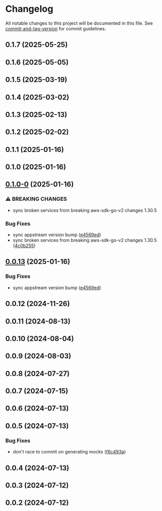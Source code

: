 # Changelog

All notable changes to this project will be documented in this file. See [commit-and-tag-version](https://github.com/absolute-version/commit-and-tag-version) for commit guidelines.

## 0.1.7 (2025-05-25)

## 0.1.6 (2025-05-05)

## 0.1.5 (2025-03-19)

## 0.1.4 (2025-03-02)

## 0.1.3 (2025-02-13)

## 0.1.2 (2025-02-02)

## 0.1.1 (2025-01-16)

## 0.1.0 (2025-01-16)

## [0.1.0-0](https://github.com/nmccready/aws-sdk-go-v2-ifaces/compare/v0.0.12...v0.1.0-0) (2025-01-16)


### ⚠ BREAKING CHANGES

* sync broken services from breaking aws-sdk-go-v2 changes 1.30.5

### Bug Fixes

* sync appstream version bump ([e4569ed](https://github.com/nmccready/aws-sdk-go-v2-ifaces/commit/e4569eda923f26dbcbbd6b6c72cb15d1bc6f8f07))
* sync broken services from breaking aws-sdk-go-v2 changes 1.30.5 ([4c0b255](https://github.com/nmccready/aws-sdk-go-v2-ifaces/commit/4c0b255f26cbd9b9fc5bfeceab2997ab000825cf))

## [0.0.13](https://github.com/nmccready/aws-sdk-go-v2-ifaces/compare/v0.0.12...v0.0.13) (2025-01-16)


### Bug Fixes

* sync appstream version bump ([e4569ed](https://github.com/nmccready/aws-sdk-go-v2-ifaces/commit/e4569eda923f26dbcbbd6b6c72cb15d1bc6f8f07))

## 0.0.12 (2024-11-26)

## 0.0.11 (2024-08-13)

## 0.0.10 (2024-08-04)

## 0.0.9 (2024-08-03)

## 0.0.8 (2024-07-27)

## 0.0.7 (2024-07-15)

## 0.0.6 (2024-07-13)

## 0.0.5 (2024-07-13)


### Bug Fixes

* don't race to commit on generating mocks ([f6c493a](https://github.com/nmccready/aws-sdk-go-v2-ifaces/commit/f6c493ad52e088a3d6049f6bd368da76b5359477))

## 0.0.4 (2024-07-13)

## 0.0.3 (2024-07-12)

## 0.0.2 (2024-07-12)

